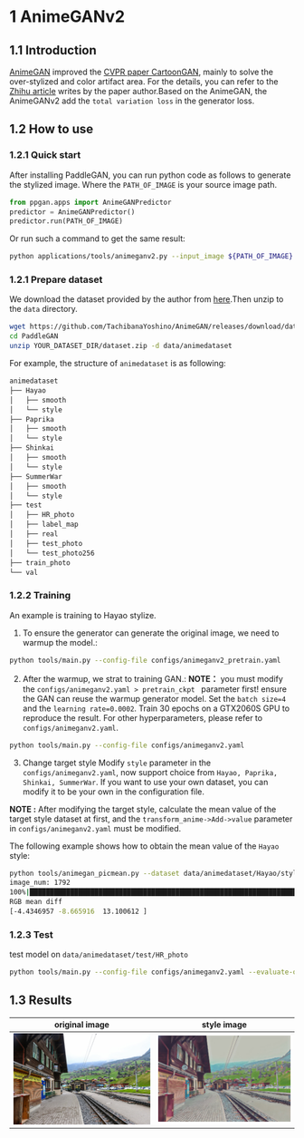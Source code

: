 # 1 AnimeGANv2

## 1.1 Introduction

[AnimeGAN](https://github.com/TachibanaYoshino/AnimeGANv2) improved the [CVPR paper CartoonGAN](https://openaccess.thecvf.com/content_cvpr_2018/papers/Chen_CartoonGAN_Generative_Adversarial_CVPR_2018_paper.pdf), mainly to solve the over-stylized and color artifact area. For the details, you can refer to the [Zhihu article](https://zhuanlan.zhihu.com/p/76574388?from_voters_page=true) writes by the paper author.Based on the AnimeGAN, the AnimeGANv2 add the `total variation loss` in the generator loss.


## 1.2 How to use

### 1.2.1 Quick start

After installing PaddleGAN, you can run python code as follows to generate the stylized image. Where the `PATH_OF_IMAGE` is your source image path.

```python
from ppgan.apps import AnimeGANPredictor
predictor = AnimeGANPredictor()
predictor.run(PATH_OF_IMAGE)
```

Or run such a command to get the same result:

```sh
python applications/tools/animeganv2.py --input_image ${PATH_OF_IMAGE}
```

### 1.2.1 Prepare dataset

We download the dataset provided by the author from [here](https://github.com/TachibanaYoshino/AnimeGAN/releases/tag/dataset-1).Then unzip to the `data` directory.

```sh
wget https://github.com/TachibanaYoshino/AnimeGAN/releases/download/dataset-1/dataset.zip
cd PaddleGAN
unzip YOUR_DATASET_DIR/dataset.zip -d data/animedataset
```

For example, the structure of `animedataset` is as following:

```sh
animedataset
├── Hayao
│   ├── smooth
│   └── style
├── Paprika
│   ├── smooth
│   └── style
├── Shinkai
│   ├── smooth
│   └── style
├── SummerWar
│   ├── smooth
│   └── style
├── test
│   ├── HR_photo
│   ├── label_map
│   ├── real
│   ├── test_photo
│   └── test_photo256
├── train_photo
└── val
```

### 1.2.2 Training

  An example is training to Hayao stylize.

  1.  To ensure the generator can generate the original image, we need to warmup the model.:
  ```sh
  python tools/main.py --config-file configs/animeganv2_pretrain.yaml
  ```

  2.  After the warmup, we strat to training GAN.:
  **NOTE：** you must modify the `configs/animeganv2.yaml > pretrain_ckpt ` parameter first! ensure the GAN can reuse the warmup generator model.
  Set the `batch size=4` and the `learning rate=0.0002`. Train 30 epochs on a GTX2060S GPU to reproduce the result. For other hyperparameters, please refer to `configs/animeganv2.yaml`.
  ```sh
  python tools/main.py --config-file configs/animeganv2.yaml
  ```

  3.  Change target style
  Modify `style` parameter in the `configs/animeganv2.yaml`, now support choice from `Hayao, Paprika, Shinkai, SummerWar`. If you want to use your own dataset, you can modify it to be your own in the configuration file.

  **NOTE :** After modifying the target style, calculate the mean value of the target style dataset at first, and the `transform_anime->Add->value` parameter in `configs/animeganv2.yaml` must be modified.

  The following example shows how to obtain the  mean value of the `Hayao` style:
  ```sh
  python tools/animegan_picmean.py --dataset data/animedataset/Hayao/style
  image_num: 1792
  100%|███████████████████████████████████████████████████████████████████████████████████████████████████████████████████████████| 1792/1792 [00:04<00:00, 444.95it/s]
  RGB mean diff
  [-4.4346957 -8.665916  13.100612 ]
  ```


### 1.2.3 Test

test model on `data/animedataset/test/HR_photo`
```sh
python tools/main.py --config-file configs/animeganv2.yaml --evaluate-only --load ${PATH_OF_WEIGHT}
```

## 1.3 Results
| original image                      | style image                        |
| ----------------------------------- | ---------------------------------- |
| ![](../../imgs/animeganv2_test.jpg) | ![](../../imgs/animeganv2_res.jpg) |

